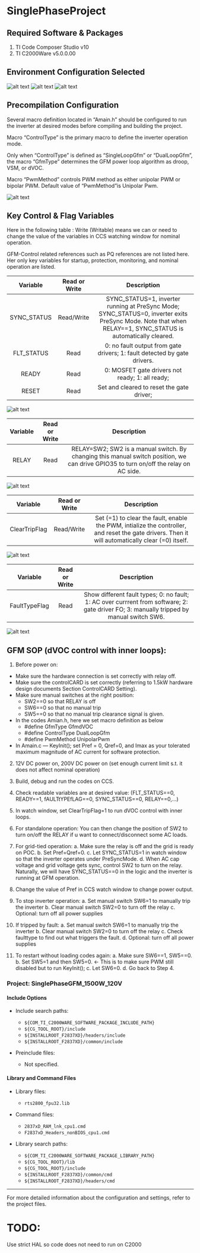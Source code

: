 # SinglePhaseProject

## Required Software & Packages

1. TI Code Composer Studio v10
2. TI C2000Ware v5.0.0.00


## Environment Configuration Selected
![alt text](docs/images/singlephase_env1.png)
![alt text](docs/images/singlephase_env2.png)
![alt text](docs/images/singlephase_env3.png)


## Precompilation Configuration
Several macro definition located in “Amain.h” should be configured to run the inverter at desired modes before compiling and building the project. 

Macro “ControlType” is the primary macro to define the inverter operation mode. 

Only when “ControlType” is defined as “SingleLoopGfm” or “DualLoopGfm”, the macro “GfmType” determines the GFM power loop algorithm as droop, VSM, or dVOC.

Macro “PwmMethod” controls PWM method as either unipolar PWM or bipolar PWM. Default value of “PwmMethod”is Unipolar Pwm.

![alt text](docs/images/singlephase_precompilation1.png)


## Key Control & Flag Variables
Here in the following table : Write (Writable) means we can or need to change the value of the variables in CCS watching window for nominal operation.

GFM-Control related references such as PQ references are not listed here. Her only key variables for startup, protection, monitoring, and nominal operation are listed.

|Variable | Read or Write |Description|
|:-------------:|:-------------:| :-----:|
| SYNC_STATUS   | Read/Write          | SYNC_STATUS=1, inverter running at PreSync Mode; SYNC_STATUS=0, inverter exits PreSync Mode. Note that when RELAY==1, SYNC_STATUS is automatically cleared.|
| FLT_STATUS   | Read        | 0: no fault output from gate drivers; 1: fault detected by gate drivers.|
| READY      | Read | 0: MOSFET gate drivers not ready; 1: all ready; |
| RESET    | Read | Set and cleared to reset the gate driver;  |

![alt text](docs/images/singlephase_keyctrl1.png)

|Variable | Read or Write |Description|
|:-------------:|:-------------:| :-----:|
| RELAY   | Read         | RELAY=SW2; SW2 is a manual switch. By changing this manual switch position, we can drive GPIO35 to turn on/off the relay on AC side.|

![alt text](docs/images/singlephase_keyctrl2.png)

|Variable | Read or Write |Description|
|:-------------:|:-------------:| :-----:|
| ClearTripFlag   | Read/Write        | Set (=1) to clear the fault, enable the PWM, intialize the controller, and reset the gate drivers. Then it will automatically clear (=0) itself.|

![alt text](docs/images/singlephase_keyctrl3.png)

|Variable | Read or Write |Description|
|:-------------:|:-------------:| :-----:|
| FaultTypeFlag   | Read        | Show different fault types; 0: no fault; 1: AC over currrent from software; 2: gate driver FO; 3: manually tripped by manual switch SW6.|

![alt text](docs/images/singlephase_keyctrl4.png)


## GFM SOP (dVOC control with inner loops):
1. Before power on: 

* Make sure the hardware connection is set correctly with relay off.
* Make sure the controlCARD is set correctly (referring to 1.5kW hardware design documents Section ControlCARD Setting).
* Make sure manual switches at the right position:
    * SW2==0 so that RELAY is off
    * SW6==0 so that no manual trip
    * SW5==0 so that no manual  trip clearance signal is given.
* In the codes Amian.h, here we set macro definition as below
    *  #define GfmType GfmdVOC
    *  #define ControlType DualLoopGfm
    *  #define PwmMethod UnipolarPwm
* In Amain.c — KeyInit(); set Pref = 0, Qref=0, and Imax as your tolerated maximum magnitude of AC current for software protection.

2. 12V DC power on, 200V DC power on (set enough current limit s.t. it does not affect nominal operation)

3. Build, debug and run the codes on CCS.

4. Check readable variables are at desired value: (FLT_STATUS==0, READY==1, fAULTtYPEfLAG==0, SYNC_STATUS==0, RELAY==0,…)

5. In watch window, set ClearTripFlag=1 to run dVOC control with inner loops. 

6. For standalone operation: You can then change the position of SW2 to turn on/off the RELAY if u want to connect/disconnect some AC loads.

7. For grid-tied operation: 
  a. Make sure the relay is off and the grid is ready on POC. 
  b. Set Pref=Qref=0. 
  c. Let SYNC_STATUS=1 in watch window so that the inverter operates under PreSyncMode.
  d. When AC cap voltage and grid voltage gets sync, control SW2 to turn on the relay. Naturally, we will have SYNC_STATUS==0 in the logic and the inverter is running at GFM operation.

8. Change the value of Pref in CCS watch window to change power output.

9. To stop inverter operation:
  a. Set manual switch  SW6=1 to manually trip the inverter
  b. Clear manual switch SW2=0 to turn off the relay
  c. Optional: turn off all power supplies

10. If tripped by fault:
  a. Set manual switch  SW6=1 to manually trip the inverter
  b. Clear manual switch SW2=0 to turn off the relay
  c. Check faulttype to find out what triggers the fault.
  d. Optional: turn off all power supplies

11. To restart without loading codes again:
  a. Make sure SW6==1, SW5==0.
  b. Set SW5=1 and then SW5=0. ← This is to make sure PWM still disabled but to run KeyInit();
  c. Let SW6=0.
  d. Go back to Step 4.


### Project: SinglePhaseGFM_1500W_120V


#### Include Options
- Include search paths:
  - `${COM_TI_C2000WARE_SOFTWARE_PACKAGE_INCLUDE_PATH}`
  - `${CG_TOOL_ROOT}/include`
  - `${INSTALLROOT_F2837XD}/headers/include`
  - `${INSTALLROOT_F2837XD}/common/include`

- Preinclude files:
  - Not specified.


#### Library and Command Files
- Library files:
  - `rts2800_fpu32.lib`
- Command files:
  - `2837xD_RAM_lnk_cpu1.cmd`
  - `F2837xD_Headers_nonBIOS_cpu1.cmd`

- Library search paths:
  - `${COM_TI_C2000WARE_SOFTWARE_PACKAGE_LIBRARY_PATH}`
  - `${CG_TOOL_ROOT}/lib`
  - `${CG_TOOL_ROOT}/include`
  - `${INSTALLROOT_F2837XD}/common/cmd`
  - `${INSTALLROOT_F2837XD}/headers/cmd`

---

For more detailed information about the configuration and settings, refer to the project files.

# TODO:
Use strict HAL so code does not need to run on C2000

